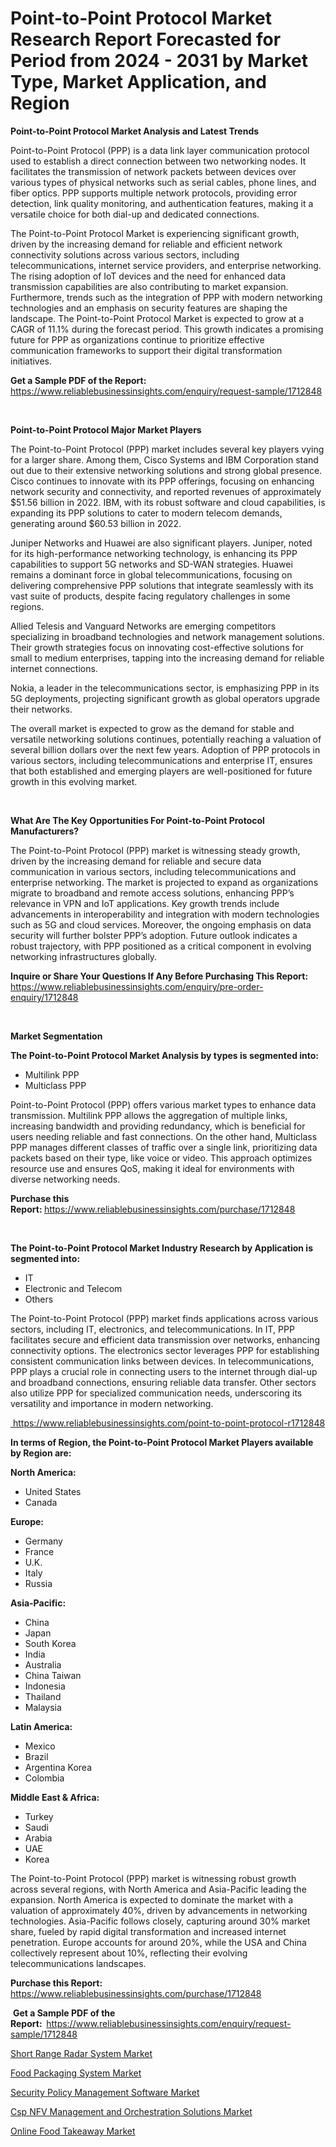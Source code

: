 <p><h1>Point-to-Point Protocol Market Research Report Forecasted for Period from 2024 -  2031 by Market Type, Market Application, and Region</h1></p><p><strong>Point-to-Point Protocol Market Analysis and Latest Trends</strong></p>
<p><p>Point-to-Point Protocol (PPP) is a data link layer communication protocol used to establish a direct connection between two networking nodes. It facilitates the transmission of network packets between devices over various types of physical networks such as serial cables, phone lines, and fiber optics. PPP supports multiple network protocols, providing error detection, link quality monitoring, and authentication features, making it a versatile choice for both dial-up and dedicated connections.</p><p>The Point-to-Point Protocol Market is experiencing significant growth, driven by the increasing demand for reliable and efficient network connectivity solutions across various sectors, including telecommunications, internet service providers, and enterprise networking. The rising adoption of IoT devices and the need for enhanced data transmission capabilities are also contributing to market expansion. Furthermore, trends such as the integration of PPP with modern networking technologies and an emphasis on security features are shaping the landscape. The Point-to-Point Protocol Market is expected to grow at a CAGR of 11.1% during the forecast period. This growth indicates a promising future for PPP as organizations continue to prioritize effective communication frameworks to support their digital transformation initiatives.</p></p>
<p><strong>Get a Sample PDF of the Report:&nbsp;</strong> <a href="https://www.reliablebusinessinsights.com/enquiry/request-sample/1712848?utm_campaign=1091&utm_medium=2&utm_source=Github&utm_content=ia&utm_term=22102024&utm_id=point-to-point-protocol">https://www.reliablebusinessinsights.com/enquiry/request-sample/1712848</a></p>
<p>&nbsp;</p>
<p><strong>Point-to-Point Protocol Major Market Players</strong></p>
<p><p>The Point-to-Point Protocol (PPP) market includes several key players vying for a larger share. Among them, Cisco Systems and IBM Corporation stand out due to their extensive networking solutions and strong global presence. Cisco continues to innovate with its PPP offerings, focusing on enhancing network security and connectivity, and reported revenues of approximately $51.56 billion in 2022. IBM, with its robust software and cloud capabilities, is expanding its PPP solutions to cater to modern telecom demands, generating around $60.53 billion in 2022.</p><p>Juniper Networks and Huawei are also significant players. Juniper, noted for its high-performance networking technology, is enhancing its PPP capabilities to support 5G networks and SD-WAN strategies. Huawei remains a dominant force in global telecommunications, focusing on delivering comprehensive PPP solutions that integrate seamlessly with its vast suite of products, despite facing regulatory challenges in some regions.</p><p>Allied Telesis and Vanguard Networks are emerging competitors specializing in broadband technologies and network management solutions. Their growth strategies focus on innovating cost-effective solutions for small to medium enterprises, tapping into the increasing demand for reliable internet connections.</p><p>Nokia, a leader in the telecommunications sector, is emphasizing PPP in its 5G deployments, projecting significant growth as global operators upgrade their networks. </p><p>The overall market is expected to grow as the demand for stable and versatile networking solutions continues, potentially reaching a valuation of several billion dollars over the next few years. Adoption of PPP protocols in various sectors, including telecommunications and enterprise IT, ensures that both established and emerging players are well-positioned for future growth in this evolving market.</p></p>
<p>&nbsp;</p>
<p><strong>What Are The Key Opportunities For Point-to-Point Protocol Manufacturers?</strong></p>
<p><p>The Point-to-Point Protocol (PPP) market is witnessing steady growth, driven by the increasing demand for reliable and secure data communication in various sectors, including telecommunications and enterprise networking. The market is projected to expand as organizations migrate to broadband and remote access solutions, enhancing PPP’s relevance in VPN and IoT applications. Key growth trends include advancements in interoperability and integration with modern technologies such as 5G and cloud services. Moreover, the ongoing emphasis on data security will further bolster PPP’s adoption. Future outlook indicates a robust trajectory, with PPP positioned as a critical component in evolving networking infrastructures globally.</p></p>
<p><strong>Inquire or Share Your Questions If Any Before Purchasing This Report:</strong> <a href="https://www.reliablebusinessinsights.com/enquiry/pre-order-enquiry/1712848?utm_campaign=1091&utm_medium=2&utm_source=Github&utm_content=ia&utm_term=22102024&utm_id=point-to-point-protocol">https://www.reliablebusinessinsights.com/enquiry/pre-order-enquiry/1712848</a></p>
<p>&nbsp;</p>
<p><strong>Market Segmentation</strong></p>
<p><strong>The Point-to-Point Protocol Market Analysis by types is segmented into:</strong></p>
<p><ul><li>Multilink PPP</li><li>Multiclass PPP</li></ul></p>
<p><p>Point-to-Point Protocol (PPP) offers various market types to enhance data transmission. Multilink PPP allows the aggregation of multiple links, increasing bandwidth and providing redundancy, which is beneficial for users needing reliable and fast connections. On the other hand, Multiclass PPP manages different classes of traffic over a single link, prioritizing data packets based on their type, like voice or video. This approach optimizes resource use and ensures QoS, making it ideal for environments with diverse networking needs.</p></p>
<p><strong>Purchase this Report:&nbsp;</strong><a href="https://www.reliablebusinessinsights.com/purchase/1712848?utm_campaign=1091&utm_medium=2&utm_source=Github&utm_content=ia&utm_term=22102024&utm_id=point-to-point-protocol">https://www.reliablebusinessinsights.com/purchase/1712848</a></p>
<p>&nbsp;</p>
<p><strong>The Point-to-Point Protocol Market Industry Research by Application is segmented into:</strong></p>
<p><ul><li>IT</li><li>Electronic and Telecom</li><li>Others</li></ul></p>
<p><p>The Point-to-Point Protocol (PPP) market finds applications across various sectors, including IT, electronics, and telecommunications. In IT, PPP facilitates secure and efficient data transmission over networks, enhancing connectivity options. The electronics sector leverages PPP for establishing consistent communication links between devices. In telecommunications, PPP plays a crucial role in connecting users to the internet through dial-up and broadband connections, ensuring reliable data transfer. Other sectors also utilize PPP for specialized communication needs, underscoring its versatility and importance in modern networking.</p></p>
<p><a href="https://www.reliablebusinessinsights.com/point-to-point-protocol-r1712848?utm_campaign=1091&utm_medium=2&utm_source=Github&utm_content=ia&utm_term=22102024&utm_id=point-to-point-protocol">&nbsp;https://www.reliablebusinessinsights.com/point-to-point-protocol-r1712848</a></p>
<p><strong>In terms of Region, the Point-to-Point Protocol Market Players available by Region are:</strong></p>
<p>
    <p> <strong> North America: </strong>
        <ul>
            <li>United States</li>
            <li>Canada</li>
        </ul>
        </p> 
    <p> <strong> Europe: </strong>
        <ul>
            <li>Germany</li>
            <li>France</li>
            <li>U.K.</li>
            <li>Italy</li>
            <li>Russia</li>
        </ul>
        </p> 
    <p> <strong> Asia-Pacific: </strong>
        <ul>
            <li>China</li>
            <li>Japan</li>
            <li>South Korea</li>
            <li>India</li>
            <li>Australia</li>
            <li>China Taiwan</li>
            <li>Indonesia</li>
            <li>Thailand</li>
            <li>Malaysia</li>
        </ul>
        </p> 
    <p> <strong> Latin America: </strong>
        <ul>
            <li>Mexico</li>
            <li>Brazil</li>
            <li>Argentina Korea</li>
            <li>Colombia</li>
        </ul>
        </p> 
    <p> <strong> Middle East & Africa: </strong>
        <ul>
            <li>Turkey</li>
            <li>Saudi</li>
            <li>Arabia</li>
            <li>UAE</li>
            <li>Korea</li>
        </ul>
    </p>
    </p>
<p><p>The Point-to-Point Protocol (PPP) market is witnessing robust growth across several regions, with North America and Asia-Pacific leading the expansion. North America is expected to dominate the market with a valuation of approximately 40%, driven by advancements in networking technologies. Asia-Pacific follows closely, capturing around 30% market share, fueled by rapid digital transformation and increased internet penetration. Europe accounts for around 20%, while the USA and China collectively represent about 10%, reflecting their evolving telecommunications landscapes.</p></p>
<p><strong>Purchase this Report: </strong><a href="https://www.reliablebusinessinsights.com/purchase/1712848?utm_campaign=1091&utm_medium=2&utm_source=Github&utm_content=ia&utm_term=22102024&utm_id=point-to-point-protocol">https://www.reliablebusinessinsights.com/purchase/1712848</a></p>
<p>&nbsp;<strong>Get a Sample PDF of the Report:&nbsp;&nbsp;</strong><a href="https://www.reliablebusinessinsights.com/enquiry/request-sample/1712848?utm_campaign=1091&utm_medium=2&utm_source=Github&utm_content=ia&utm_term=22102024&utm_id=point-to-point-protocol">https://www.reliablebusinessinsights.com/enquiry/request-sample/1712848</a></p>
<p><strong></strong></p>
<p><p><a href="https://issuu.com/reportprime-2/docs/short-range-radar-system-market-siz_6a81af92a1493b?utm_campaign=1091&utm_medium=2&utm_source=Github&utm_content=ia&utm_term=22102024&utm_id=point-to-point-protocol">Short Range Radar System Market</a></p><p><a href="https://issuu.com/reportprime-2/docs/food-packaging-system-market-size-2_62d0cfb937e14a?utm_campaign=1091&utm_medium=2&utm_source=Github&utm_content=ia&utm_term=22102024&utm_id=point-to-point-protocol">Food Packaging System Market</a></p><p><a href="https://github.com/whitbyuhringenn/Market-Research-Report-List-1/blob/main/security-policy-management-software-market.md?utm_campaign=1091&utm_medium=2&utm_source=Github&utm_content=ia&utm_term=22102024&utm_id=point-to-point-protocol">Security Policy Management Software Market</a></p><p><a href="https://github.com/burdgexaraeqn/Market-Research-Report-List-1/blob/main/csp-nfv-management-and-orchestration-solutions-market.md?utm_campaign=1091&utm_medium=2&utm_source=Github&utm_content=ia&utm_term=22102024&utm_id=point-to-point-protocol">Csp NFV Management and Orchestration Solutions Market</a></p><p><a href="https://www.linkedin.com/pulse/strategic-roadmap-success-global-online-food-takeaway-market-analysis-vgdcf?utm_campaign=1091&utm_medium=2&utm_source=Github&utm_content=ia&utm_term=22102024&utm_id=point-to-point-protocol">Online Food Takeaway Market</a></p></p>